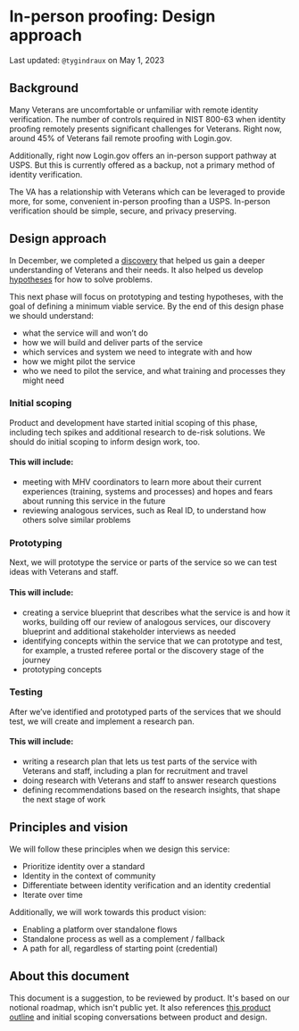 # In-person proofing: Design approach

Last updated: `@tygindraux` on May 1, 2023 

## Background

Many Veterans are uncomfortable or unfamiliar with remote identity verification. The number of controls required in NIST 800-63 when identity proofing remotely presents significant challenges for Veterans. Right now, around 45% of Veterans fail remote proofing with Login.gov.

Additionally, right now Login.gov offers an in-person support pathway at USPS. But this is currently offered as a backup, not a primary method of identity verification.

The VA has a relationship with Veterans which can be leveraged to provide more, for some, convenient in-person proofing than a USPS. In-person verification should be simple, secure, and privacy preserving.

## Design approach

In December, we completed a [discovery](https://github.com/department-of-veterans-affairs/va.gov-team/tree/master/products/login.gov-adoption/research/2022-10-Login.gov-Adoption-Discovery-Research) that helped us gain a deeper understanding of Veterans and their needs. It also helped us develop [hypotheses](https://github.com/department-of-veterans-affairs/va.gov-team/blob/master/products/login.gov-adoption/products/in-person%20support/product-brief.md) for how to solve problems.

This next phase will focus on prototyping and testing hypotheses, with the goal of defining a minimum viable service. By the end of this design phase we should understand:
- what the service will and won’t do
- how we will build and deliver parts of the service
- which services and system we need to integrate with and how
- how we might pilot the service
- who we need to pilot the service, and what training and processes they might need

### Initial scoping

Product and development have started initial scoping of this phase, including tech spikes and additional research to de-risk solutions. We should do initial scoping to inform design work, too.

#### This will include:
- meeting with MHV coordinators to learn more about their current experiences (training, systems and processes) and hopes and fears about running this service in the future
- reviewing analogous services, such as Real ID, to understand how others solve similar problems

### Prototyping

Next, we will prototype the service or parts of the service so we can test ideas with Veterans and staff.

#### This will include:
- creating a service blueprint that describes what the service is and how it works, building off our review of analogous services, our discovery blueprint and additional stakeholder interviews as needed
- identifying concepts within the service that we can prototype and test, for example, a trusted referee portal or the discovery stage of the journey
- prototyping concepts

### Testing

After we’ve identified and prototyped parts of the services that we should test, we will create and implement a research pan.

#### This will include:
- writing a research plan that lets us test parts of the service with Veterans and staff, including a plan for recruitment and travel
- doing research with Veterans and staff to answer research questions
- defining recommendations based on the research insights, that shape the next stage of work

## Principles and vision

We will follow these principles when we design this service:
- Prioritize identity over a standard
- Identity in the context of community
- Differentiate between identity verification and an identity credential
- Iterate over time

Additionally, we will work towards this product vision:
- Enabling a platform over standalone flows
- Standalone process as well as a complement / fallback
- A path for all, regardless of starting point (credential)

## About this document 

This document is a suggestion, to be reviewed by product. It's based on our notional roadmap, which isn't public yet. It also references [this product outline](https://github.com/department-of-veterans-affairs/va.gov-team/blob/master/products/login.gov-adoption/products/in-person%20support/product-brief.md) and initial scoping conversations between product and design.
